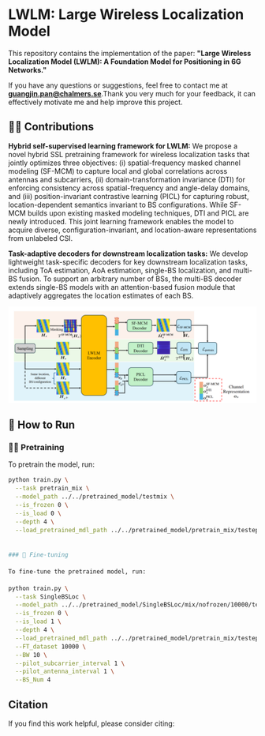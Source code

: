 # LWLM: Large Wireless Localization Model

This repository contains the implementation of the paper:  **"Large Wireless Localization Model (LWLM): A Foundation Model for Positioning in 6G Networks."**  

If you have any questions or suggestions, feel free to contact me at **guangjin.pan@chalmers.se**.Thank you very much for your feedback, it can effectively motivate me and help improve this project.


## 🏋️‍♂️ Contributions
**Hybrid self-supervised learning framework for LWLM:** We propose a novel hybrid SSL pretraining framework for wireless localization tasks that jointly optimizes three objectives: (i) spatial-frequency masked channel modeling (SF-MCM) to capture local and global correlations across antennas and subcarriers, (ii) domain-transformation invariance (DTI) for enforcing consistency across spatial-frequency and angle-delay domains, and (iii) position-invariant contrastive learning (PICL) for capturing robust, location-dependent semantics invariant to BS configurations. While SF-MCM builds upon existing masked modeling techniques, DTI and PICL are newly introduced. This joint learning framework enables the model to acquire diverse, configuration-invariant, and location-aware representations from unlabeled CSI.

**Task-adaptive decoders for downstream localization tasks:** We develop lightweight task-specific decoders for key downstream localization tasks, including ToA estimation, AoA estimation, single-BS localization, and multi-BS fusion. To support an arbitrary number of BSs, the multi-BS decoder extends single-BS models with an attention-based fusion module that adaptively aggregates the location estimates of each BS.

![Pre-training framework](image.png)


## 🔧 How to Run

### 🏋️‍♂️ Pretraining

To pretrain the model, run:

```bash
python train.py \
  --task pretrain_mix \
  --model_path ../../pretrained_model/testmix \
  --is_frozen 0 \
  --is_load 0 \
  --depth 4 \
  --load_pretrained_mdl_path ../../pretrained_model/pretrain_mix/testepoch=139.ckpt


### 🎯 Fine-tuning

To fine-tune the pretrained model, run:

python train.py \
  --task SingleBSLoc \
  --model_path ../../pretrained_model/SingleBSLoc/mix/nofrozen/10000/test2 \
  --is_frozen 0 \
  --is_load 1 \
  --depth 4 \
  --load_pretrained_mdl_path ../../pretrained_model/pretrain_mix/testepoch=139.ckpt \
  --FT_dataset 10000 \
  --BW 10 \
  --pilot_subcarrier_interval 1 \
  --pilot_antenna_interval 1 \
  --BS_Num 4
```



##  Citation

If you find this work helpful, please consider citing:


